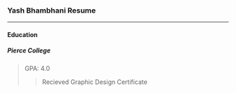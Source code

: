 ### Yash Bhambhani Resume
---
#### **Education**
##### Pierce College
>GPA: 4.0
>>Recieved Graphic Design Certificate
